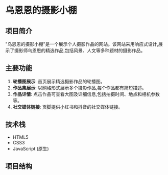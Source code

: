 # 乌恩恩的摄影小棚

## 项目简介

"乌恩恩的摄影小棚"是一个展示个人摄影作品的网站。该网站采用响应式设计,展示了摄影师乌恩恩的精选作品,包括风景、人文等多种题材的摄影作品。

## 主要功能

1. **轮播图展示**: 首页展示精选摄影作品的轮播图。
2. **作品集展示**: 以网格形式展示多个摄影作品,每个作品都有简短描述。
3. **作品详情**: 点击作品可查看大图及详细信息,包括拍摄时间、地点和相机参数等。
4. **社交媒体链接**: 页脚提供小红书和抖音的社交媒体链接。

## 技术栈

- HTML5
- CSS3
- JavaScript (原生)

## 项目结构
